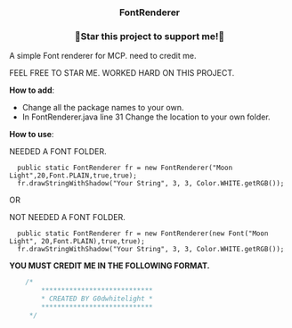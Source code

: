 #   <h3 align="center">FontRenderer</h3>
  <h3 align="center">🌟Star this project to support me!🌟</h3>

A simple Font renderer for MCP. need to credit me.

FEEL FREE TO STAR ME. WORKED HARD ON THIS PROJECT.

__How to add__:
  - Change all the package names to your own.
  - In FontRenderer.java line 31 Change the location to your own folder.

__How to use__:
  
  NEEDED A FONT FOLDER.
  ```
    public static FontRenderer fr = new FontRenderer("Moon Light",20,Font.PLAIN,true,true);
    fr.drawStringWithShadow("Your String", 3, 3, Color.WHITE.getRGB());
  ```
  OR
  
  NOT NEEDED A FONT FOLDER.
  ```
    public static FontRenderer fr = new FontRenderer(new Font("Moon Light", 20,Font.PLAIN),true,true);
    fr.drawStringWithShadow("Your String", 3, 3, Color.WHITE.getRGB());
  ```
  
 **YOU MUST CREDIT ME IN THE FOLLOWING FORMAT.**
```java
    /*
        ****************************
        * CREATED BY G0dwhitelight *
        ****************************
     */
```
